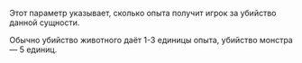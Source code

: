 Этот параметр указывает, сколько опыта получит игрок за убийство данной сущности.

Обычно убийство животного даёт 1-3 единицы опыта, убийство монстра — 5 единиц.